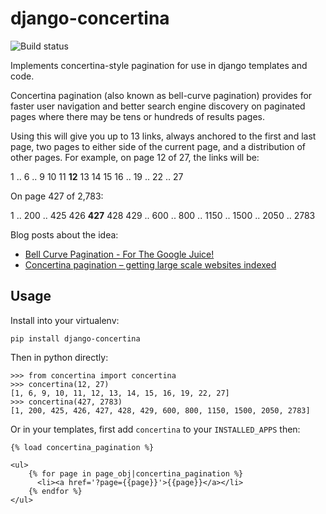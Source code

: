 django-concertina
=================

![Build status](https://travis-ci.org/norm/django-concertina.svg)

Implements concertina-style pagination for use in django templates and code.

Concertina pagination (also known as bell-curve pagination) provides for
faster user navigation and better search engine discovery on paginated pages
where there may be tens or hundreds of results pages.

Using this will give you up to 13 links, always anchored to the first and
last page, two pages to either side of the current page, and a distribution
of other pages. For example, on page 12 of 27, the links will be:

1 .. 6 .. 9 10 11 **12** 13 14 15 16 .. 19 .. 22 .. 27

On page 427 of 2,783:

1 .. 200 .. 425 426 **427** 428 429 .. 600 .. 800 .. 1150 .. 1500 .. 2050 .. 2783


Blog posts about the idea:

* [Bell Curve Pagination - For The Google Juice!](http://www.gareth53.co.uk/blog/2010/09/bellcurve-concertina-pagination-google-indexing.html)
* [Concertina pagination – getting large scale websites indexed](http://www.locallytype.com/2008/11/28/concertina-pagination-getting-large-scale-websites-indexed/)


## Usage

Install into your virtualenv:

    pip install django-concertina

Then in python directly:

    >>> from concertina import concertina
    >>> concertina(12, 27)
    [1, 6, 9, 10, 11, 12, 13, 14, 15, 16, 19, 22, 27]
    >>> concertina(427, 2783)
    [1, 200, 425, 426, 427, 428, 429, 600, 800, 1150, 1500, 2050, 2783]

Or in your templates, first add `concertina` to your `INSTALLED_APPS`
then:

    {% load concertina_pagination %}

    <ul>
        {% for page in page_obj|concertina_pagination %}
          <li><a href='?page={{page}}'>{{page}}</a></li>
        {% endfor %}
    </ul>
